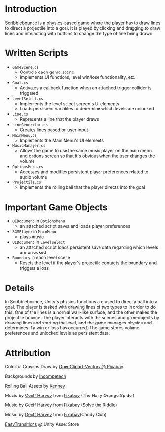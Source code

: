 # Introduction

Scribblebounce is a physics-based game where the player has to draw lines to direct a projectile into a goal. It is played by clicking and dragging to draw lines and interacting with buttons to change the type of line being drawn.

# Written Scripts

- `GameScene.cs`
	- Controls each game scene
	- Implements UI functions, level win/lose functionality, etc.
- `Goal.cs`
	- Activates a callback function when an attached trigger collider is triggered
- `LevelSelect.cs`
	- Implements the level select screen's UI elements
	- Loads persistent variables to determine which levels are unlocked
- `Line.cs`
	- Represents a line that the player draws
- `LineGenerator.cs`
	- Creates lines based on user input
- `MainMenu.cs`
	- Implements the Main Menu's UI elements
- `MusicManager.cs`
	- Allows the game to use the same music player on the main menu and options screen so that it's obvious when the user changes the volume
- `OptionsMenu.cs`
	- Accesses and modifies persistent player preferences related to audio volume
- `Projectile.cs`
	- Implements the rolling ball that the player directs into the goal

# Important Game Objects
- `UIDocument` in `OptionsMenu`
	- an attached script saves and loads player preferences
- `BGMPlayer` in `MainMenu`
	- plays music
- `UIDocument` in `LevelSelect`
	- an attached script loads persistent save data regarding which levels are unlocked
- `Boundary` in each level scene
	- Resets the level if the player's projectile contacts the boundary and triggers a loss

# Details

In Scribblebounce, Unity's physics functions are used to direct a ball into a goal. The player is tasked with drawing lines of two types to in order to do this. One of the lines is a normal wall-like surface, and the other makes the projectile bounce. The player interacts with the scenes and gameobjects by drawing lines and starting the level, and the game manages physics and determines if a win or loss has occurred. The game stores volume preferences and unlocked levels as persistent data.

# Attribution

Colorful Crayons Draw by [OpenClipart-Vectors @ Pixabay](https://pixabay.com/vectors/colorful-crayons-draw-various-1296465/)

Backgrounds by [Incompetech](https://incompetech.com/graphpaper/)

Rolling Ball Assets by [Kenney](https://kenney.nl/assets/rolling-ball-assets)

Music by <a href="https://pixabay.com/users/geoffharvey-9096471/?utm_source=link-attribution&utm_medium=referral&utm_campaign=music&utm_content=169603">Geoff Harvey</a> from <a href="https://pixabay.com/music//?utm_source=link-attribution&utm_medium=referral&utm_campaign=music&utm_content=169603">Pixabay</a> (The Hairy Orange Spider)

Music by <a href="https://pixabay.com/users/geoffharvey-9096471/?utm_source=link-attribution&utm_medium=referral&utm_campaign=music&utm_content=140001">Geoff Harvey</a> from <a href="https://pixabay.com/music//?utm_source=link-attribution&utm_medium=referral&utm_campaign=music&utm_content=140001">Pixabay</a> (Solve the Riddle)

Music by <a href="https://pixabay.com/users/geoffharvey-9096471/?utm_source=link-attribution&utm_medium=referral&utm_campaign=music&utm_content=174360">Geoff Harvey</a> from <a href="https://pixabay.com/music//?utm_source=link-attribution&utm_medium=referral&utm_campaign=music&utm_content=174360">Pixabay</a>(Candy Club)

[EasyTransitions](https://assetstore.unity.com/packages/tools/gui/easy-transitions-225607) @ Unity Asset Store